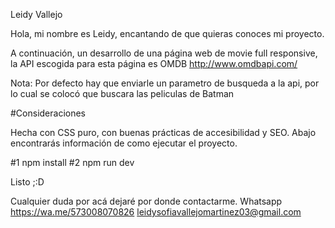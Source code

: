 Leidy Vallejo

Hola, mi nombre es Leidy, encantando de que quieras conoces mi proyecto.

A continuación, un desarrollo de una página web de movie full responsive, la API escogida para esta página es OMDB http://www.omdbapi.com/

Nota: Por defecto hay que enviarle un parametro de busqueda a la api, por lo cual se colocó que buscara las peliculas de Batman

#Consideraciones

Hecha con CSS puro, con buenas prácticas de accesibilidad y SEO. Abajo encontrarás información de como ejecutar el proyecto.



#1 npm install
#2 npm run dev


Listo ;:D

Cualquier duda por acá dejaré por donde contactarme.
Whatsapp
https://wa.me/573008070826
leidysofiavallejomartinez03@gmail.com